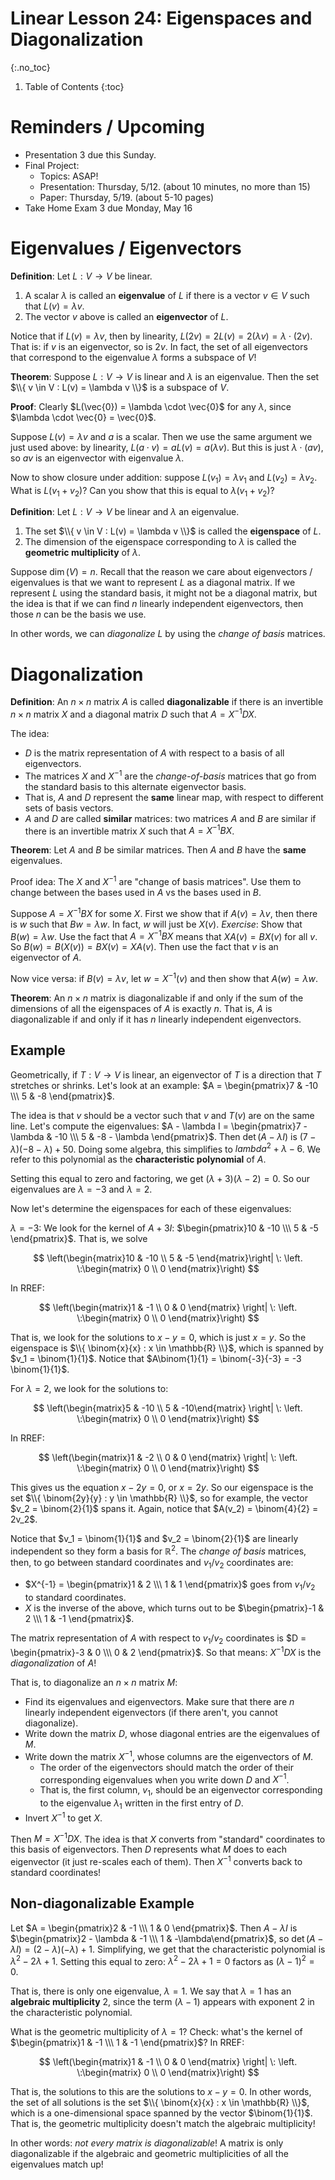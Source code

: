 # Linear Lesson 24: Eigenspaces and Diagonalization
{:.no_toc}

1. Table of Contents
{:toc}

# Reminders / Upcoming

* Presentation 3 due this Sunday.
* Final Project:
  * Topics: ASAP!
  * Presentation: Thursday, 5/12. (about 10 minutes, no more than 15)
  * Paper: Thursday, 5/19. (about 5-10 pages)
* Take Home Exam 3 due Monday, May 16

# Eigenvalues / Eigenvectors

**Definition**: Let $L : V \to V$ be linear.  
1. A scalar $\lambda$ is called an **eigenvalue** of $L$ if there is a vector $v \in V$ such that $L(v) = \lambda v$.
2. The vector $v$ above is called an **eigenvector** of $L$.

Notice that if $L(v) = \lambda v$, then by linearity, $L(2v) = 2 L(v) = 2 (\lambda v) = \lambda \cdot (2v)$. That is: if $v$ is an eigenvector, so is $2v$. In fact, the set of all eigenvectors that correspond to the eigenvalue $\lambda$ forms a subspace of $V$!

**Theorem**: Suppose $L : V \to V$ is linear and $\lambda$ is an eigenvalue. Then the set $\\{ v \in V : L(v) = \lambda v \\}$ is a subspace of $V$.

**Proof**: Clearly $L(\vec{0}) = \lambda \cdot \vec{0}$ for any $\lambda$, since $\lambda \cdot \vec{0} = \vec{0}$.

Suppose $L(v) = \lambda v$ and $a$ is a scalar. Then we use the same argument we just used above: by linearity, $L(a \cdot v) = a L(v) = a (\lambda v)$. But this is just $\lambda \cdot (av)$, so $av$ is an eigenvector with eigenvalue $\lambda$.

Now to show closure under addition: suppose $L(v_1) = \lambda v_1$ and $L(v_2) = \lambda v_2$. What is $L(v_1 + v_2)$? Can you show that this is equal to $\lambda (v_1 + v_2)$?

**Definition**: Let $L : V \to V$ be linear and $\lambda$ an eigenvalue.  
1. The set $\\{ v \in V : L(v) = \lambda v \\}$ is called the **eigenspace** of $L$.
2. The dimension of the eigenspace corresponding to $\lambda$ is called the **geometric multiplicity** of $\lambda$.

Suppose $\dim(V) = n$. Recall that the reason we care about eigenvectors / eigenvalues is that we want to represent $L$ as a diagonal matrix. If we represent $L$ using the standard basis, it might not be a diagonal matrix, but the idea is that if we can find $n$ linearly independent eigenvectors, then those $n$ can be the basis we use.

In other words, we can *diagonalize* $L$ by using the *change of basis* matrices.

# Diagonalization

**Definition**: An $n \times n$ matrix $A$ is called **diagonalizable** if there is an invertible $n \times n$ matrix $X$ and a diagonal matrix $D$ such that $A = X^{-1} D X$.

The idea:

* $D$ is the matrix representation of $A$ with respect to a basis of all eigenvectors.
* The matrices $X$ and $X^{-1}$ are the *change-of-basis* matrices that go from the standard basis to this alternate eigenvector basis.
* That is, $A$ and $D$ represent the **same** linear map, with respect to different sets of basis vectors.
* $A$ and $D$ are called **similar** matrices: two matrices $A$ and $B$ are similar if there is an invertible matrix $X$ such that $A = X^{-1} B X$.

**Theorem**: Let $A$ and $B$ be similar matrices. Then $A$ and $B$ have the **same** eigenvalues.

Proof idea: The $X$ and $X^{-1}$ are "change of basis matrices". Use them to change between the bases used in $A$ vs the bases used in $B$.

Suppose $A = X^{-1} B X$ for some $X$. First we show that if $A(v) = \lambda v$, then there is $w$ such that $Bw = \lambda w$. In fact, $w$ will just be $X(v)$. *Exercise*: Show that $B(w) = \lambda w$. Use the fact that $A = X^{-1} B X$ means that $XA(v) = BX(v)$ for all $v$. So $B(w) = B(X(v)) = BX(v) = XA(v)$. Then use the fact that $v$ is an eigenvector of $A$.

Now vice versa: if $B(v) = \lambda v$, let $w = X^{-1}(v)$ and then show that $A(w) = \lambda w$.

**Theorem**: An $n \times n$ matrix is diagonalizable if and only if the sum of the dimensions of all the eigenspaces of $A$ is exactly $n$. That is, $A$ is diagonalizable if and only if it has $n$ linearly independent eigenvectors.

## Example

Geometrically, if $T : V \to V$ is linear, an eigenvector of $T$ is a direction that $T$ stretches or shrinks. Let's look at an example: $A = \begin{pmatrix}7 & -10 \\\ 5 & -8 \end{pmatrix}$.

The idea is that $v$ should be a vector such that $v$ and $T(v)$ are on the same line. Let's compute the eigenvalues: $A - \lambda I = \begin{pmatrix}7 - \lambda & -10 \\\ 5 & -8 - \lambda \end{pmatrix}$. Then $\det(A - \lambda I)$ is $(7 - \lambda)(-8 - \lambda) + 50$. Doing some algebra, this simplifies to $lambda^2 + \lambda - 6$. We refer to this polynomial as the **characteristic polynomial** of $A$.

Setting this equal to zero and factoring, we get $(\lambda + 3)(\lambda - 2) = 0$. So our eigenvalues are $\lambda = -3$ and $\lambda = 2$.

Now let's determine the eigenspaces for each of these eigenvalues:

$\lambda = -3$: We look for the kernel of $A + 3I$: $\begin{pmatrix}10 & -10 \\\ 5 & -5 \end{pmatrix}$. That is, we solve

$$
\left(\begin{matrix}10 & -10 \\ 5 & -5 \end{matrix}\right| \: \left. \:\begin{matrix} 0  \\ 0 \end{matrix}\right)
$$

In RREF:

$$
\left(\begin{matrix}1 & -1 \\ 0 & 0 \end{matrix} \right| \: \left. \:\begin{matrix} 0  \\ 0 \end{matrix}\right)
$$

That is, we look for the solutions to $x - y = 0$, which is just $x = y$. So the eigenspace is $\\{ \binom{x}{x} : x \in \mathbb{R} \\}$, which is spanned by $v_1 = \binom{1}{1}$. Notice that $A\binom{1}{1} = \binom{-3}{-3} = -3 \binom{1}{1}$.

For $\lambda = 2$, we look for the solutions to:

$$
\left(\begin{matrix}5 & -10 \\ 5 & -10\end{matrix} \right| \: \left. \:\begin{matrix} 0  \\ 0 \end{matrix}\right)
$$

In RREF:

$$
\left(\begin{matrix}1 & -2 \\ 0 & 0 \end{matrix} \right| \: \left. \:\begin{matrix} 0  \\ 0 \end{matrix}\right)
$$

This gives us the equation $x - 2y = 0$, or $x = 2y$. So our eigenspace is the set $\\{ \binom{2y}{y} : y \in \mathbb{R} \\}$, so for example, the vector $v_2 = \binom{2}{1}$ spans it. Again, notice that $A(v_2) = \binom{4}{2} = 2v_2$.

Notice that $v_1 = \binom{1}{1}$ and $v_2 = \binom{2}{1}$ are linearly independent so they form a basis for $\mathbb{R}^2$. The *change of basis* matrices, then, to go between standard coordinates and $v_1$/$v_2$ coordinates are:

* $X^{-1} = \begin{pmatrix}1 & 2 \\\ 1 & 1 \end{pmatrix}$ goes from $v_1$/$v_2$ to standard coordinates.
* $X$ is the inverse of the above, which turns out to be $\begin{pmatrix}-1 & 2 \\\ 1 & -1 \end{pmatrix}$.

The matrix representation of $A$ with respect to $v_1$/$v_2$ coordinates is $D = \begin{pmatrix}-3 & 0 \\\ 0 & 2 \end{pmatrix}$. So that means: $X^{-1} D X$ is the *diagonalization* of $A$!

That is, to diagonalize an $n \times n$ matrix $M$:

* Find its eigenvalues and eigenvectors. Make sure that there are $n$ linearly independent eigenvectors (if there aren't, you cannot diagonalize).
* Write down the matrix $D$, whose diagonal entries are the eigenvalues of $M$.
* Write down the matrix $X^{-1}$, whose columns are the eigenvectors of $M$.
  * The order of the eigenvectors should match the order of their corresponding eigenvalues when you write down $D$ and $X^{-1}$.
  * That is, the first column, $v_1$, should be an eigenvector corresponding to the eigenvalue $\lambda_1$ written in the first entry of $D$.
* Invert $X^{-1}$ to get $X$.

Then $M = X^{-1} D X$. The idea is that $X$ converts from "standard" coordinates to this basis of eigenvectors. Then $D$ represents what $M$ does to each eigenvector (it just re-scales each of them). Then $X^{-1}$ converts back to standard coordinates!

## Non-diagonalizable Example

Let $A = \begin{pmatrix}2 & -1 \\\ 1 & 0 \end{pmatrix}$. Then $A - \lambda I$ is $\begin{pmatrix}2 - \lambda & -1 \\\ 1 & -\lambda\end{pmatrix}$, so $\det(A - \lambda I) = (2 - \lambda)(-\lambda) + 1$. Simplifying, we get that the characteristic polynomial is $\lambda^2 - 2\lambda + 1$. Setting this equal to zero: $\lambda^2 - 2\lambda + 1 = 0$ factors as $(\lambda - 1)^2 = 0$.

That is, there is only one eigenvalue, $\lambda = 1$. We say that $\lambda = 1$ has an **algebraic multiplicity** 2, since the term $(\lambda - 1)$ appears with exponent $2$ in the characteristic polynomial.

What is the geometric multiplicity of $\lambda = 1$? Check: what's the kernel of $\begin{pmatrix}1 & -1 \\\ 1 & -1 \end{pmatrix}$? In RREF:

$$
\left(\begin{matrix}1 & -1 \\ 0 & 0 \end{matrix} \right| \: \left. \:\begin{matrix} 0  \\ 0 \end{matrix}\right)
$$

That is, the solutions to this are the solutions to $x - y = 0$. In other words, the set of all solutions is the set $\\{ \binom{x}{x} : x \in \mathbb{R} \\}$, which is a one-dimensional space spanned by the vector $\binom{1}{1}$. That is, the geometric multiplicity doesn't match the algebraic multiplicity!

In other words: *not every matrix is diagonalizable*! A matrix is only diagonalizable if the algebraic and geometric multiplicities of all the eigenvalues match up!
